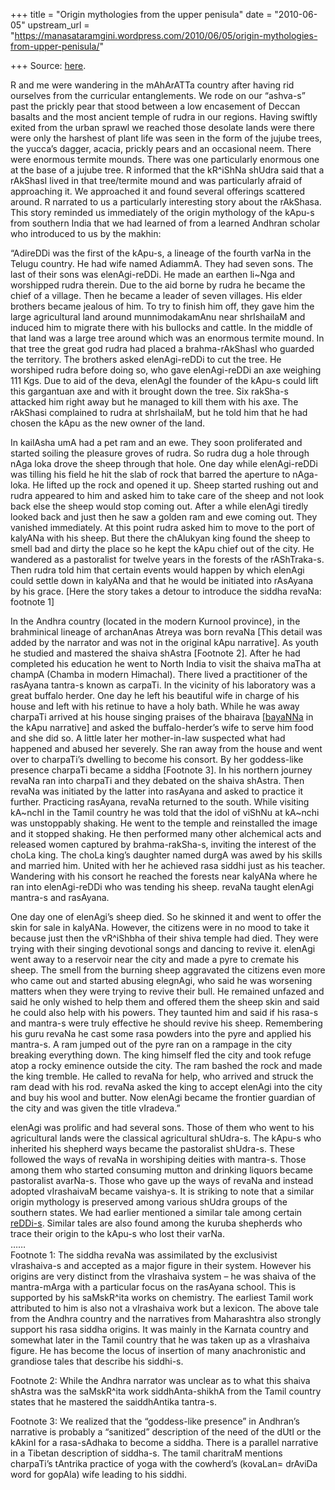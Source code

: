 +++
title = "Origin mythologies from the upper penisula"
date = "2010-06-05"
upstream_url = "https://manasataramgini.wordpress.com/2010/06/05/origin-mythologies-from-upper-penisula/"

+++
Source: [here](https://manasataramgini.wordpress.com/2010/06/05/origin-mythologies-from-upper-penisula/).

R and me were wandering in the mAhArATTa country after having rid
ourselves from the curricular entanglements. We rode on our “ashva-s”
past the prickly pear that stood between a low encasement of Deccan
basalts and the most ancient temple of rudra in our regions. Having
swiftly exited from the urban sprawl we reached those desolate lands
were there were only the harshest of plant life was seen in the form of
the jujube trees, the yucca’s dagger, acacia, prickly pears and an
occasional neem. There were enormous termite mounds. There was one
particularly enormous one at the base of a jujube tree. R informed that
the kR^iShNa shUdra said that a rAkShasI lived in that tree/termite
mound and was particularly afraid of approaching it. We approached it
and found several offerings scattered around. R narrated to us a
particularly interesting story about the rAkShasa. This story reminded
us immediately of the origin mythology of the kApu-s from southern India
that we had learned of from a learned Andhran scholar who introduced to
us by the makhin:

“AdireDDi was the first of the kApu-s, a lineage of the fourth varNa in
the Telugu country. He had wife named AdiammA. They had seven sons. The
last of their sons was elenAgi-reDDi. He made an earthen li\~Nga and
worshipped rudra therein. Due to the aid borne by rudra he became the
chief of a village. Then he became a leader of seven villages. His elder
brothers became jealous of him. To try to finish him off, they gave him
the large agricultural land around munnimodakamAnu near shrIshailaM and
induced him to migrate there with his bullocks and cattle. In the middle
of that land was a large tree around which was an enormous termite
mound. In that tree the great god rudra had placed a brahma-rAkShasI who
guarded the territory. The brothers asked elenAgi-reDDi to cut the tree.
He worshiped rudra before doing so, who gave elenAgi-reDDi an axe
weighing 111 Kgs. Due to aid of the deva, elenAgI the founder of the
kApu-s could lift this gargantuan axe and with it brought down the tree.
Six rakSha-s attacked him right away but he managed to kill them with
his axe. The rAkShasi complained to rudra at shrIshailaM, but he told
him that he had chosen the kApu as the new owner of the land.

In kailAsha umA had a pet ram and an ewe. They soon proliferated and
started soiling the pleasure groves of rudra. So rudra dug a hole
through nAga loka drove the sheep through that hole. One day while
elenAgi-reDDi was tilling his field he hit the slab of rock that barred
the aperture to nAga-loka. He lifted up the rock and opened it up. Sheep
started rushing out and rudra appeared to him and asked him to take care
of the sheep and not look back else the sheep would stop coming out.
After a while elenAgi tiredly looked back and just then he saw a golden
ram and ewe coming out. They vanished immediately. At this point rudra
asked him to move to the port of kalyANa with his sheep. But there the
chAlukyan king found the sheep to smell bad and dirty the place so he
kept the kApu chief out of the city. He wandered as a pastoralist for
twelve years in the forests of the rAShTraka-s. Then rudra told him that
certain events would happen by which elenAgi could settle down in
kalyANa and that he would be initiated into rAsAyana by his grace.
\[Here the story takes a detour to introduce the siddha revaNa: footnote
1\]

In the Andhra country (located in the modern Kurnool province), in the
brahminical lineage of archanAnas Atreya was born revaNa \[This detail
was added by the narrator and was not in the original kApu narrative\].
As youth he studied and mastered the shaiva shAstra \[Footnote 2\].
After he had completed his education he went to North India to visit the
shaiva maTha at champA (Chamba in modern Himachal). There lived a
practitioner of the rasAyana tantra-s known as carpaTi. In the vicinity
of his laboratory was a great buffalo herder. One day he left his
beautiful wife in charge of his house and left with his retinue to have
a holy bath. While he was away charpaTi arrived at his house singing
praises of the bhairava
\[[bayaNNa](https://manasataramgini.wordpress.com/2007/06/24/a-local-pantheon-of-mallanna/)
in the kApu narrative\] and asked the buffalo-herder’s wife to serve him
food and she did so. A little later her mother-in-law suspected what had
happened and abused her severely. She ran away from the house and went
over to charpaTi’s dwelling to become his consort. By her goddess-like
presence charpaTi became a siddha \[Footnote 3\]. In his northern
journey revaNa ran into charpaTi and they debated on the shaiva shAstra.
Then revaNa was initiated by the latter into rasAyana and asked to
practice it further. Practicing rasAyana, revaNa returned to the south.
While visiting kA\~nchI in the Tamil country he was told that the idol
of viShNu at kA\~nchi was unstoppably shaking. He went to the temple and
reinstalled the image and it stopped shaking. He then performed many
other alchemical acts and released women captured by brahma-rakSha-s,
inviting the interest of the choLa king. The choLa king’s daughter named
durgA was awed by his skills and married him. United with her he
achieved rasa siddhi just as his teacher. Wandering with his consort he
reached the forests near kalyANa where he ran into elenAgi-reDDi who was
tending his sheep. revaNa taught elenAgi mantra-s and rasAyana.

One day one of elenAgi’s sheep died. So he skinned it and went to offer
the skin for sale in kalyANa. However, the citizens were in no mood to
take it because just then the vR^iShbha of their shiva temple had died.
They were trying with their singing devotional songs and dancing to
revive it. elenAgi went away to a reservoir near the city and made a
pyre to cremate his sheep. The smell from the burning sheep aggravated
the citizens even more who came out and started abusing elegnAgi, who
said he was worsening matters when they were trying to revive their
bull. He remained unfazed and said he only wished to help them and
offered them the sheep skin and said he could also help with his powers.
They taunted him and said if his rasa-s and mantra-s were truly
effective he should revive his sheep. Remembering his guru revaNa he
cast some rasa powders into the pyre and applied his mantra-s. A ram
jumped out of the pyre ran on a rampage in the city breaking everything
down. The king himself fled the city and took refuge atop a rocky
eminence outside the city. The ram bashed the rock and made the king
tremble. He called to revaNa for help, who arrived and struck the ram
dead with his rod. revaNa asked the king to accept elenAgi into the city
and buy his wool and butter. Now elenAgi became the frontier guardian of
the city and was given the title vIradeva.”

elenAgi was prolific and had several sons. Those of them who went to his
agricultural lands were the classical agricultural shUdra-s. The kApu-s
who inherited his shepherd ways became the pastoralist shUdra-s. These
followed the ways of revaNa in worshiping deities with mantra-s. Those
among them who started consuming mutton and drinking liquors became
pastoralist avarNa-s. Those who gave up the ways of revaNa and instead
adopted vIrashaivaM became vaishya-s. It is striking to note that a
similar origin mythology is preserved among various shUdra groups of the
southern states. We had earlier mentioned a similar tale among certain
[reDDi-s](https://manasataramgini.wordpress.com/2003/09/01/masi-reddi/).
Similar tales are also found among the kuruba shepherds who trace their
origin to the kApu-s who lost their varNa.  
……  
Footnote 1: The siddha revaNa was assimilated by the exclusivist
vIrashaiva-s and accepted as a major figure in their system. However his
origins are very distinct from the vIrashaiva system – he was shaiva of
the mantra-mArga with a particular focus on the rasAyana school. This is
supported by his saMskR^ita works on chemistry. The earliest Tamil work
attributed to him is also not a vIrashaiva work but a lexicon. The above
tale from the Andhra country and the narratives from Maharashtra also
strongly support his rasa siddha origins. It was mainly in the Karnata
country and somewhat later in the Tamil country that he was taken up as
a vIrashaiva figure. He has become the locus of insertion of many
anachronistic and grandiose tales that describe his siddhi-s.

Footnote 2: While the Andhra narrator was unclear as to what this shaiva
shAstra was the saMskR^ita work siddhAnta-shikhA from the Tamil country
states that he mastered the saiddhAntika tantra-s.

Footnote 3: We realized that the “goddess-like presence” in Andhran’s
narrative is probably a “sanitized” description of the need of the dUtI
or the kAkinI for a rasa-sAdhaka to become a siddha. There is a parallel
narrative in a Tibetan description of siddha-s. The tamil charitraM
mentions charpaTi’s tAntrika practice of yoga with the cowherd’s
(kovaLan= drAviDa word for gopAla) wife leading to his siddhi.


